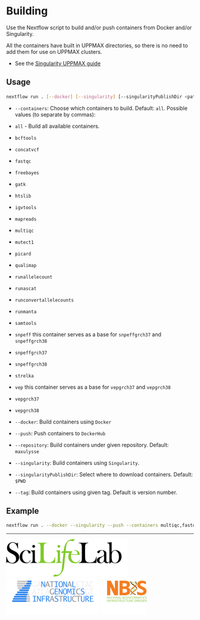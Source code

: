 # Building

Use the Nextflow script to build and/or push containers from Docker and/or Singularity.

All the containers have built in UPPMAX directories, so there is no need to add them for use on UPPMAX clusters.
- See the [Singularity UPPMAX guide](https://www.uppmax.uu.se/support-sv/user-guides/singularity-user-guide/)

## Usage

```bash
nextflow run . [--docker] [--singularity] [--singularityPublishDir <path>] [--push] [--containers <container1[,container2..]>] [--repository <repository>] [--tag tag]
```

- `--containers`: Choose which containers to build. Default: `all`. Possible values (to separate by commas):
 - `all` -  Build all available containers.
 - `bcftools`
 - `concatvcf`
 - `fastqc`
 - `freebayes`
 - `gatk`
 - `htslib`
 - `igvtools`
 - `mapreads`
 - `multiqc`
 - `mutect1`
 - `picard`
 - `qualimap`
 - `runallelecount`
 - `runascat`
 - `runconvertallelecounts`
 - `runmanta`
 - `samtools`
 - `snpeff` this container serves as a base for `snpeffgrch37` and `snpeffgrch38`
 - `snpeffgrch37`
 - `snpeffgrch38`
 - `strelka`
 - `vep` this container serves as a base for `vepgrch37` and `vepgrch38`
 - `vepgrch37`
 - `vepgrch38`

- `--docker`: Build containers using `Docker`
- `--push`: Push containers to `DockerHub`
- `--repository`: Build containers under given repository. Default: `maxulysse`
- `--singularity`: Build containers using `Singularity`.
- `--singularityPublishDir`: Select where to download containers. Default: `$PWD`
- `--tag`: Build containers using given tag. Default is version number.

## Example

```bash
nextflow run . --docker --singularity --push --containers multiqc,fastqc
```

---
[![](images/SciLifeLab_logo.png "SciLifeLab")][scilifelab-link] [![](images/NGI_logo.png "NGI")][ngi-link]
[![](images/NBIS_logo.png "NBIS")][nbis-link]

[nbis-link]: https://www.nbis.se/
[ngi-link]: https://ngisweden.scilifelab.se/
[scilifelab-link]: https://www.scilifelab.se/
